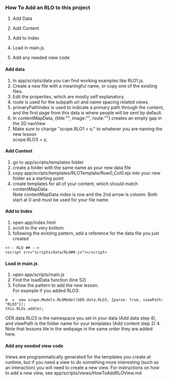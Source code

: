 ### How To Add an RLO to this project
1. Add Data

2. Add Content

3. Add to Index

4. Load in main.js

5. Add any needed view code

#### Add data
1. In app/scripts/data you can find working examples like RLO1.js.
2. Create a new file with a meaningful name, or copy one of the existing files.
3. Edit the properties, which are mostly self explanatory.  
  1. route is used for the subpath url and name spacing related views.
  2. primaryPathIndex is used to indicate a primary path through the content, and the
first page from this data is where people will be sent by default.
  3. In contentMapData, {title:"", image:"", route:""} creates an empty gap in the 2D navView
4. Make sure to change "scope.RLO1 = s;" to whatever you are naming the new lesson  
scope.RLO3 = s;

#### Add Content
1. go to app/scripts/templates folder
2. create a folder with the same name as your new data file
3. copy app/scripts/templates/RLOTemplate/Row0_Col0.ejs into your new folder as a starting point
4. create templates for all of your content, which should match contentMapData.    
Note contentMapData index is row and the 2nd arrow is column.  Both start at 0 
and must be used for your file name.

#### Add to Index
1. open app/index.html
2. scroll to the very bottom
3. following the existing pattern, add a reference for the data file you just created  
```
<!-- RLO ## -->  
<script src="scripts/data/RLO##.js"></script>
```

#### Load in main.js
1. open app/scripts/main.js
2. Find the loadData function (line 52)
3. Follow the pattern to add the new lesson.  
For example if you added RLO3:  
```
m  =  new scope.Models.RLOModel(OER.data.RLO3, {parse: true, viewPath: "RLO3"});  
this.RLOs.add(m);  
```
OER.data.RLO3 is the namespace you set in your data (Add data step 4), 
and viewPath is the folder name for your templates (Add content step 2)
4. Note that lessons tile in the webpage in the same order they are added here.

#### Add any needed view code
Views are programmatically generated for the templates you create at runtime, 
but if you need a view to do something more interesting (such as an interaction) 
you will need to create a new view.
For instructions on how to add a new view, see app/scripts/views/HowToAddRLOView.md



